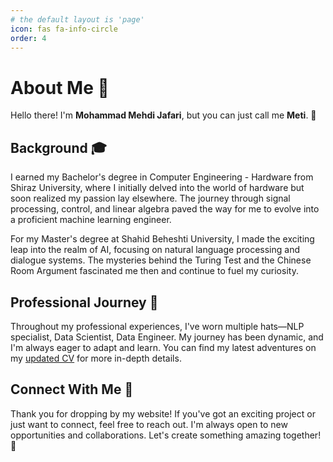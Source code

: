 ```yaml
---
# the default layout is 'page'
icon: fas fa-info-circle
order: 4
---
```


# About Me 👋

Hello there! I'm **Mohammad Mehdi Jafari**, but you can just call me **Meti**. 🚀

## Background 🎓

I earned my Bachelor's degree in Computer Engineering - Hardware from Shiraz University, where I initially delved into the world of hardware but soon realized my passion lay elsewhere. The journey through signal processing, control, and linear algebra paved the way for me to evolve into a proficient machine learning engineer.

For my Master's degree at Shahid Beheshti University, I made the exciting leap into the realm of AI, focusing on natural language processing and dialogue systems. The mysteries behind the Turing Test and the Chinese Room Argument fascinated me then and continue to fuel my curiosity.

## Professional Journey 💼

Throughout my professional experiences, I've worn multiple hats—NLP specialist, Data Scientist, Data Engineer. My journey has been dynamic, and I'm always eager to adapt and learn. You can find my latest adventures on my [updated CV](https://github.com/meti-94/meti-94.github.io/blob/main/_data/CV_Mohammad%20Mehdi%20Jafari.pdf) for more in-depth details.

## Connect With Me 🤝

Thank you for dropping by my website! If you've got an exciting project or just want to connect, feel free to reach out. I'm always open to new opportunities and collaborations. Let's create something amazing together! 🌟
